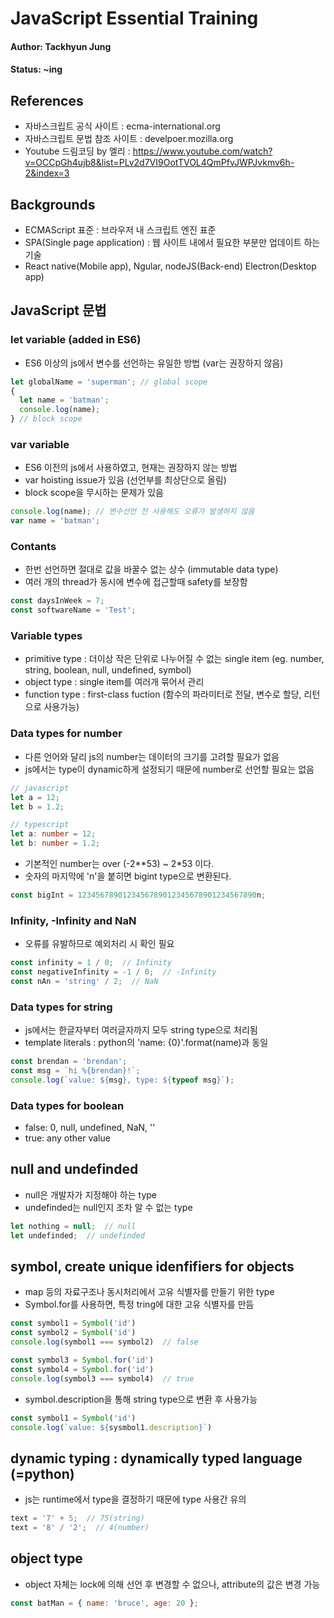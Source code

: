 # JavaScript Essential Training

#### Author: Tackhyun Jung

#### Status: ~ing

## References

* 자바스크립트 공식 사이트 : ecma-international.org
* 자바스크립트 문법 참조 사이트 : develpoer.mozilla.org
* Youtube 드림코딩 by 엘리 : https://www.youtube.com/watch?v=OCCpGh4ujb8&list=PLv2d7VI9OotTVOL4QmPfvJWPJvkmv6h-2&index=3

## Backgrounds

* ECMAScript 표준 : 브라우저 내 스크립트 엔진 표준
* SPA(Single page application) : 웹 사이트 내에서 필요한 부분만 업데이트 하는 기술
* React native(Mobile app), Ngular, nodeJS(Back-end) Electron(Desktop app)

## JavaScript 문법

### let variable (added in ES6)
* ES6 이상의 js에서 변수를 선언하는 유일한 방법 (var는 권장하지 않음)

```javascript
let globalName = 'superman'; // global scope
{  
  let name = 'batman';
  console.log(name);
} // block scope
```

### var variable
* ES6 이전의 js에서 사용하였고, 현재는 권장하지 않는 방법
* var hoisting issue가 있음 (선언부를 최상단으로 올림)
* block scope을 무시하는 문제가 있음

```javascript
console.log(name); // 변수선언 전 사용해도 오류가 발생하지 않음
var name = 'batman';
```

### Contants
* 한번 선언하면 절대로 값을 바꿀수 없는 상수 (immutable data type)
* 여러 개의 thread가 동시에 변수에 접근할때 safety를 보장함

```javascript
const daysInWeek = 7;
const softwareName = 'Test';
```

### Variable types
* primitive type : 더이상 작은 단위로 나누어질 수 없는 single item
(eg. number, string, boolean, null, undefined, symbol)
* object type : single item를 여러개 묶어서 관리
* function type : first-class fuction (함수의 파라미터로 전달, 변수로 할당, 리턴으로 사용가능)

### Data types for number
* 다른 언어와 달리 js의 number는 데이터의 크기를 고려할 필요가 없음
* js에서는 type이 dynamic하게 설정되기 때문에 number로 선언할 필요는 없음

```javascript
// javascript
let a = 12;
let b = 1.2;
```
```typescript
// typescript
let a: number = 12;
let b: number = 1.2;
```

* 기본적인 number는 over (-2**53) ~ 2*53 이다.
* 숫자의 마지막에 'n'을 붙히면 bigint type으로 변환된다.

```javascript
const bigInt = 1234567890123456789012345678901234567890n;
```

### Infinity, -Infinity and NaN
* 오류를 유발하므로 예외처리 시 확인 필요
```javascript
const infinity = 1 / 0;  // Infinity
const negativeInfinity = -1 / 0;  // -Infinity
const nAn = 'string' / 2;  // NaN
```

### Data types for string
* js에서는 한글자부터 여러글자까지 모두 string type으로 처리됨
* template literals : python의 'name: {0}'.format(name)과 동일 
```javascript
const brendan = 'brendan';
const msg = `hi %{brendan}!`;
console.log(`value: ${msg}, type: ${typeof msg}`);
```

### Data types for boolean
* false: 0, null, undefined, NaN, ''
* true: any other value

## null and undefinded
* null은 개발자가 지정해야 하는 type
* undefinded는 null인지 조차 알 수 없는 type

```javascript
let nothing = null;  // null
let undefinded;  // undefinded
```

## symbol, create unique idenfifiers for objects
* map 등의 자료구조나 동시처리에서 고유 식별자를 만들기 위한 type
* Symbol.for를 사용하면, 특정 tring에 대한 고유 식별자를 만듬

```javascript
const symbol1 = Symbol('id')
const symbol2 = Symbol('id')
console.log(symbol1 === symbol2)  // false

const symbol3 = Symbol.for('id')
const symbol4 = Symbol.for('id')
console.log(symbol3 === symbol4)  // true
```

* symbol.description을 통해 string type으로 변환 후 사용가능

```javascript
const symbol1 = Symbol('id')
console.log(`value: ${sysmbol1.description}`)
```

## dynamic typing : dynamically typed language (=python)
* js는 runtime에서 type을 결정하기 때문에 type 사용간 유의

```javascript
text = '7' + 5;  // 75(string)
text = '8' / '2';  // 4(number)
```

## object type
* object 자체는 lock에 의해 선언 후 변경할 수 없으나, attribute의 값은 변경 가능

```javascript
const batMan = { name: 'bruce', age: 20 };
```

